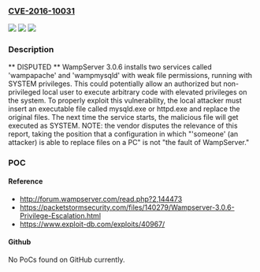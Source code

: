 ### [CVE-2016-10031](https://cve.mitre.org/cgi-bin/cvename.cgi?name=CVE-2016-10031)
![](https://img.shields.io/static/v1?label=Product&message=n%2Fa&color=blue)
![](https://img.shields.io/static/v1?label=Version&message=n%2Fa&color=blue)
![](https://img.shields.io/static/v1?label=Vulnerability&message=n%2Fa&color=brighgreen)

### Description

** DISPUTED ** WampServer 3.0.6 installs two services called 'wampapache' and 'wampmysqld' with weak file permissions, running with SYSTEM privileges. This could potentially allow an authorized but non-privileged local user to execute arbitrary code with elevated privileges on the system. To properly exploit this vulnerability, the local attacker must insert an executable file called mysqld.exe or httpd.exe and replace the original files. The next time the service starts, the malicious file will get executed as SYSTEM. NOTE: the vendor disputes the relevance of this report, taking the position that a configuration in which "'someone' (an attacker) is able to replace files on a PC" is not "the fault of WampServer."

### POC

#### Reference
- http://forum.wampserver.com/read.php?2,144473
- https://packetstormsecurity.com/files/140279/Wampserver-3.0.6-Privilege-Escalation.html
- https://www.exploit-db.com/exploits/40967/

#### Github
No PoCs found on GitHub currently.


